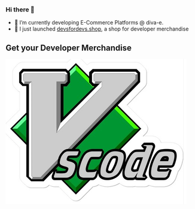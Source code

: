 ### Hi there 👋


- 🔭 I’m currently developing E-Commerce Platforms @ diva-e.
- 🎉 I just launched [devsfordevs.shop](https://devsfordevs.shop), a shop for developer merchandise

<p align="center">
  <h2>Get your Developer Merchandise</h2>
    <a href="https://devsfordevs.shop" target="_blank"><img src="./vscode.png" /></a>
</p>
